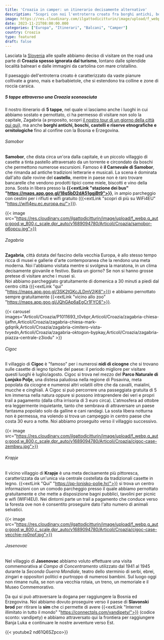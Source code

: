 ```yaml
---
title: 'Croazia in camper: un itinerario decisamente alternativo'
description: "Scopri con noi l'entroterra croato fra borghi antichi, boschi, castelli e riserve etnografiche"
image: https://res.cloudinary.com/ilgattodicitturin/image/upload/f_webp,q_auto:good,w_800,c_scale,dpr_auto/v1689874010/Articoli/Croazia/zagabria-cimitero-monumentale-okqqcg.jpg
date: 2023-11-21T08:00:00.000
categories: ["Europa", "Itinerari", "Balcani", "Camper"]
country: Croazia
type: featured
draft: false
---
```


Lasciata la [Slovenia](/blog/slovenia-in-camper-5-giorni-tra-montagne-e-borghi-storici) alle spalle abbiamo deciso di visitare on the road una parte di **Croazia spesso ignorata dal turismo**, lontano dalle splendide località balneari e dalle immagini da cartolina con mare cristallino. 

Il paesaggio dell'entroterra croato è caratterizzato da vaste pianure coltivate a grano, mais e barbabietole, che si estendono tra colline e zone di roccia carsica.

##### 5 tappe attraverso una Croazia sconosciuta

Il nostro itinerario di **5 tappe**, nel quale vi lasciamo anche i luoghi in cui abbiamo sostato e pernottato, ci ha permesso di visitare non solo la capitale, Zagabria (a proposito, scopri [il nostro tour di un giorno della città qui qui](/blog/zagabria-in-un-giorno)), ma anche **borghi antichi, boschi, castelli e riserve etnografiche e ornitologiche** fino al confine con la Bosnia e Erzegovina.

###### Samobor 

**Samobor**, che dista circa un'ora dalla capitale, è un piccolo villaggio di casette a tinta pastello attraversato da un torrente e circondato da boschi che permettono numerose escursioni. Famoso è **il Carnevale di Samobor**, che rimanda ad antiche tradizioni letterarie e musicali. La scena è dominata dall'alto dalle rovine del **castello**, mentre in paese non è raro trovare bancarelle che vendono prodotti tipici come miele, biscotti e vino della zona. 
Sosta in libera presso la **{{<extLink "stazione dei bus" "https://maps.app.goo.gl/18qSbD2dA51ggjBt9">}}**, in ampio parcheggio con cestini per i rifiuti e wifi gratuito ({{<extLink "scopri di più su WiFi4EU" "https://wifi4eu.ec.europa.eu/">}}). 

{{< image src="https://res.cloudinary.com/ilgattodicitturin/image/upload/f_webp,q_auto:good,w_800,c_scale,dpr_auto/v1689094780/Articoli/Croazia/samobor-q6opcu.jpg">}}

###### Zagabria 

**Zagabria**, città dotata del fascino della vecchia Europa, è allo stesso tempo ricca di musei e gallerie d'arte contemporanea che la rendono una meta moderna. Noi l'abbiamo visitata mentre si svolgeva la maratona, in un clima decisamente giovanile e festivo. 
Basta un giorno? Se non si hanno grosse pretese di visitare anche i musei sì.  
Noi abbiamo parcheggiato gratuitamente di domenica a 30 minuti a piedi dal centro città ({{<extLink "qui" "https://maps.app.goo.gl/3SK2tGKcJLDmV2jK6">}}) e abbiamo pernottato sempre gratuitamente {{<extLink "vicino allo zoo" "https://maps.app.goo.gl/JQhGAp6aEgCr1FYC6">}}. 

{{< carousel images="Articoli/Croazia/P1011693_t0vbpr,Articoli/Croazia/zagabria-chiesa-ijafhn,Articoli/Croazia/zagabria-chiesa-mark-gdqnlk,Articoli/Croazia/zagabria-cimitero-vista-tvyedn,Articoli/Croazia/zagabria-oktogon-bypkay,Articoli/Croazia/zagabria-piazza-centrale-z3iodu" >}}

###### Cigoc 

Il villaggio di **Cigoc** è "famoso" per i numerosi **nidi di cicogne** che si trovano sulle casette di legno tipiche del paese: il periodo migliore per visitare questi luoghi è luglio/agosto. Cigoc si trova nel mezzo del **Parco Naturale di Lonjsko Polje**, una distesa paludosa nella regione di Posavina, meta popolata da cicogne e numerosi altri volatili oltre che da cavalli, maialini, mucche e cinghiali. 
A Cigoc si può percorrere una passeggiata gratuita di 5 km immersa nella natura oppure si possono intraprendere dei veri e propri trail a pagamento (dalla cifra irrisoria di 3 euro circa).
L'atmosfera ad ottobre era leggermente inquietante, tanto che sembrava di attraversare un paese fantasma popolato solo da galline e cani randagi. La sosta libera notturna non è permessa, ma volendo si trova un campeggio in centro paese che costa 30 euro a notte. Noi abbiamo proseguito verso il villaggio successivo. 

{{< image src="https://res.cloudinary.com/ilgattodicitturin/image/upload/f_webp,q_auto:good,w_800,c_scale,dpr_auto/v1689094780/Articoli/Croazia/cigoc-case-zembwu.jpg">}}

###### Krapje

Il vicino villaggio di **Krapje** è una meta decisamente più pittoresca, caratterizzata da un'unica via centrale costellata da tradizionali casette in legno. {{<extLink "Qui" "https://pp-lonjsko-polje.hr/">}} si trova un centro informazioni con un comodo parcheggio presso il quale abbiamo pernottato gratuitamente e che mette a disposizione bagni pubblici, tavolini per picnic e wifi (WIFI4EU). Nei dintorni parte un trail a pagamento che conduce verso la foresta ove non è consentito proseguire dato l'alto numero di animali selvatici. 

{{< image src="https://res.cloudinary.com/ilgattodicitturin/image/upload/f_webp,q_auto:good,w_800,c_scale,dpr_auto/v1689094780/Articoli/Croazia/cigoc-case-vecchie-rp0npf.jpg">}}

###### Jasenovac 

Nel villaggio di **Jasenovac** abbiamo voluto effettuare una visita commemorativa al *Campo di Concentramento* utilizzato dal 1941 al 1945 durante la *Seconda Guerra Mondiale*, teatro dello sterminio di serbi, ebrei, zingari e oppositori politici e purtroppo di numerosi bambini. Sul luogo oggi non rimane nulla, se non una vecchia rotaia, un treno, un memoriale e il Museo Commemorativo.

Da qui si può attraversare la dogana per raggiungere la Bosnia ed Erzegovina. Noi abbiamo dovuto proseguire verso il paese di **Slavonski brod** per ritirare la **sim** che ci permette di avere {{<extLink "Internet illimitato in tutto il mondo" "https://connectpls.com/vandipety/">}} (codice sconto: vandipety) e abbiamo attraversato qui la frontiera per raggiungere Banja Luka e continuare le nostre avventure verso Est. 

{{< youtube2 nd61Q6SZpco>}}